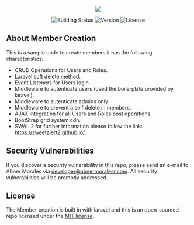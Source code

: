 <p align="center"><img src="http://abnermoralesr.com/images/logo.png"></p>

<p align="center">
<img src="http://abnermoralesr.com/memberSystem/statusn2.svg" alt="Building Status">
<img src="http://abnermoralesr.com/memberSystem/version.svg" alt="Version">
<img src="http://abnermoralesr.com/memberSystem/license.svg" alt="License">
</p>

## About Member Creation
This is a sample code to create members it has the following characteristics:
- CRUD Operations for Users and Roles.
- Laravel soft delete method.
- Event Listeners for Users login.
- Middleware to autenticate users (used the boilerplate provided by laravel).
- Middleware to autenticate admins only.
- Middleware to prevent a self delete in members.
- AJAX Integration for all Users and Roles post operations.
- BootStrap grid system cdn.
- SWAL 2 for further information please follow the link: https://sweetalert2.github.io/



## Security Vulnerabilities

If you discover a security vulnerability in this repo, please send an e-mail to Abner Morales via [developer@abnermoralesr.com](mailto:developer@abnermoralesr.com). All security vulnerabilities will be promptly addressed.

## License

The Member creation is built in with laravel and this is an open-sourced repo licensed under the [MIT license](https://opensource.org/licenses/MIT).
